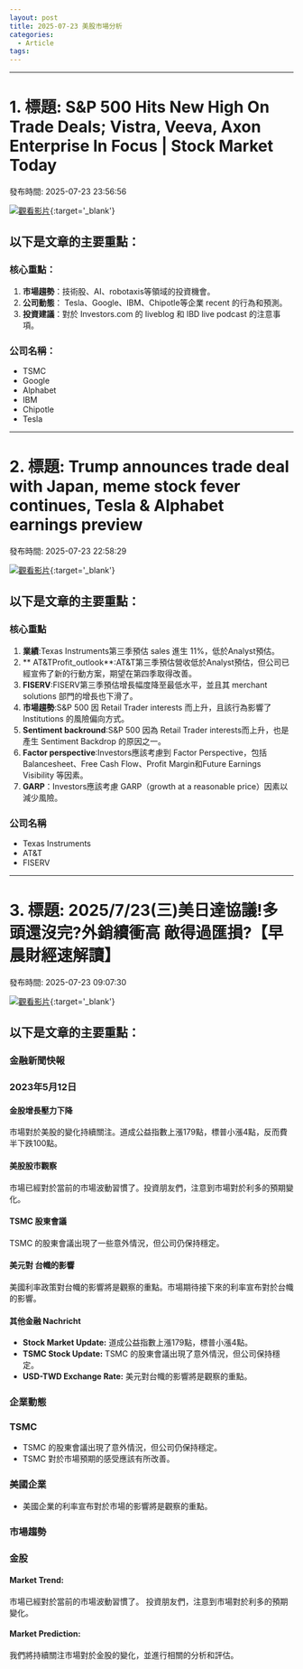 ```yaml
---
layout: post
title: 2025-07-23 美股市場分析
categories:
  - Article
tags:
---
```


---
# 1. 標題: S&P 500 Hits New High On Trade Deals; Vistra, Veeva, Axon Enterprise In Focus | Stock Market Today
發布時間: 2025-07-23 23:56:56

 [![觀看影片](https://i.ytimg.com/vi/womL-dAWs9s/sddefault.jpg)](https://www.youtube.com/watch?v=womL-dAWs9s){:target='_blank'}

## 以下是文章的主要重點：

### 核心重點：

1. **市場趨勢**：技術股、AI、robotaxis等領域的投資機會。
2. **公司動態**： Tesla、Google、IBM、Chipotle等企業 recent 的行為和預測。
3. **投資建議**：對於 Investors.com 的 liveblog 和 IBD live podcast 的注意事項。

### 公司名稱：

* TSMC
* Google
* Alphabet
* IBM
* Chipotle
* Tesla

---
# 2. 標題: Trump announces trade deal with Japan, meme stock fever continues, Tesla & Alphabet earnings preview
發布時間: 2025-07-23 22:58:29

 [![觀看影片](https://i.ytimg.com/vi/Eeapj4ZxFD4/sddefault.jpg)](https://www.youtube.com/watch?v=Eeapj4ZxFD4){:target='_blank'}

## 以下是文章的主要重點：

### **核心重點**

1.  **業績**:Texas Instruments第三季預估 sales 進生 11%，低於Analyst預估。
2.  ** AT\&TProfit_outlook**:AT\&T第三季預估營收低於Analyst預估，但公司已經宣佈了新的行動方案，期望在第四季取得改善。
3.  **FISERV**:FISERV第三季預估增長幅度降至最低水平，並且其 merchant solutions 部門的增長也下滑了。
4.  **市場趨勢**:S\&P 500 因 Retail Trader interests 而上升，且該行為影響了 Institutions 的風險偏向方式。
5.  **Sentiment backround**:S\&P 500 因為 Retail Trader interests而上升，也是產生 Sentiment Backdrop 的原因之一。
6.  **Factor perspective**:Investors應該考慮到 Factor Perspective，包括 Balancesheet、Free Cash Flow、Profit Margin和Future Earnings Visibility 等因素。
7.  **GARP**：Investors應該考慮 GARP（growth at a reasonable price）因素以減少風險。

### **公司名稱**

*   Texas Instruments
*   AT\&T
*   FISERV

---
# 3. 標題: 2025/7/23(三)美日達協議!多頭還沒完?外銷續衝高 敵得過匯損?【早晨財經速解讀】
發布時間: 2025-07-23 09:07:30

 [![觀看影片](https://i.ytimg.com/vi/tuE5ETniEj0/sddefault.jpg)](https://www.youtube.com/watch?v=tuE5ETniEj0){:target='_blank'}

## 以下是文章的主要重點：

### 金融新聞快報
### 2023年5月12日

#### 金股增長壓力下降
市場對於美股的變化持續關注。道成公益指數上漲179點，標普小漲4點，反而費半下跌100點。

#### 美股股市觀察
市場已經對於當前的市場波動習慣了。投資朋友們，注意到市場對於利多的預期變化。

#### TSMC 股東會議
TSMC 的股東會議出現了一些意外情況，但公司仍保持穩定。

#### 美元對 台幟的影響
美國利率政策對台幟的影響將是觀察的重點。市場期待接下來的利率宣布對於台幟的影響。

#### 其他金融 Nachricht

- **Stock Market Update:** 道成公益指數上漲179點，標普小漲4點。
- **TSMC Stock Update:** TSMC 的股東會議出現了意外情況，但公司保持穩定。
- **USD-TWD Exchange Rate:** 美元對台幟的影響將是觀察的重點。

### 企業動態
### TSMC

*   TSMC 的股東會議出現了意外情況，但公司仍保持穩定。
*   TSMC 對於市場預期的感受應該有所改善。

### 美國企業

*   美國企業的利率宣布對於市場的影響將是觀察的重點。

### 市場趨勢
### 金股
#### Market Trend:
市場已經對於當前的市場波動習慣了。
投資朋友們，注意到市場對於利多的預期變化。

#### Market Prediction:
我們將持續關注市場對於金股的變化，並進行相關的分析和評估。

